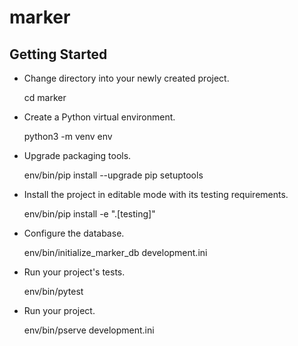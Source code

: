 marker
======

Getting Started
---------------

- Change directory into your newly created project.

    cd marker

- Create a Python virtual environment.

    python3 -m venv env

- Upgrade packaging tools.

    env/bin/pip install --upgrade pip setuptools

- Install the project in editable mode with its testing requirements.

    env/bin/pip install -e ".[testing]"

- Configure the database.

    env/bin/initialize_marker_db development.ini

- Run your project's tests.

    env/bin/pytest

- Run your project.

    env/bin/pserve development.ini